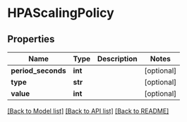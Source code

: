 # HPAScalingPolicy

## Properties
Name | Type | Description | Notes
------------ | ------------- | ------------- | -------------
**period_seconds** | **int** |  | [optional] 
**type** | **str** |  | [optional] 
**value** | **int** |  | [optional] 

[[Back to Model list]](../README.md#documentation-for-models) [[Back to API list]](../README.md#documentation-for-api-endpoints) [[Back to README]](../README.md)


